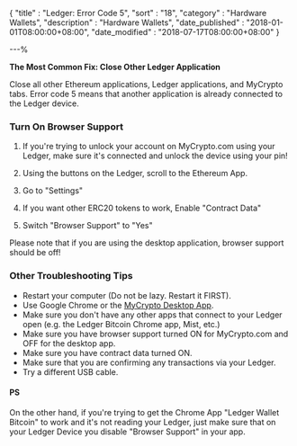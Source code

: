 {
"title" : "Ledger: Error Code 5",
"sort" : "18",
"category" : "Hardware Wallets",
"description" : "Hardware Wallets",
"date_published" : "2018-01-01T08:00:00+08:00",
"date_modified" : "2018-07-17T08:00:00+08:00"
}

---%


**The Most Common Fix: Close Other Ledger Application**

Close all other Ethereum applications, Ledger applications, and MyCrypto tabs. Error code 5 means that another application is already connected to the Ledger device.


### Turn On Browser Support

1. If you're trying to unlock your account on MyCrypto.com using your Ledger, make sure it's connected and unlock the device using your pin!

2. Using the buttons on the Ledger, scroll to the Ethereum App.

3. Go to "Settings"

4. If you want other ERC20 tokens to work, Enable "Contract Data"

5. Switch "Browser Support" to "Yes"

Please note that if you are using the desktop application, browser support should be off!

### Other Troubleshooting Tips

*   Restart your computer (Do not be lazy. Restart it FIRST).
*   Use Google Chrome or the [MyCrypto Desktop App](https://download.mycrypto.com/).
*   Make sure you don't have any other apps that connect to your Ledger open (e.g. the Ledger Bitcoin Chrome app, Mist, etc.)
*   Make sure you have browser support turned ON for MyCrypto.com and OFF for the desktop app.
*   Make sure you have contract data turned ON.
*   Make sure that you are confirming any transactions via your Ledger.
*   Try a different USB cable.


#### PS

On the other hand, if you're trying to get the Chrome App "Ledger Wallet Bitcoin" to work and it's not reading your Ledger, just make sure that on your Ledger Device you disable "Browser Support" in your app.

